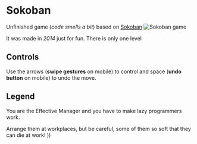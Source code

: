 # Sokoban

Unfinished game (*code smells a bit*) based on [Sokoban](https://en.wikipedia.org/wiki/Sokoban)
![Sokoban game](https://user-images.githubusercontent.com/3176886/71323666-abb40080-24e6-11ea-93a6-a94775d76ae2.jpg)

It was made in *2014* just for fun. There is only one level

## Controls

Use the arrows (**swipe gestures** on mobile) to control and space (**undo button** on mobile) to undo the move.

## Legend

You are the Effective Manager and you have to make lazy programmers work.

Arrange them at workplaces, but be careful, some of them so soft that they can die at work! ))
